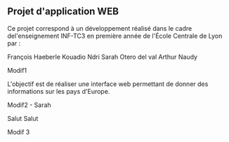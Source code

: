 ## Projet d'application WEB

Ce projet correspond à un développement réalisé dans le cadre del'enseignement INF-TC3 en première année de l'École Centrale de Lyon par :

François Haeberle
Kouadio Ndri
Sarah Otero del val
Arthur Naudy

Modif1

L'objectif est de réaliser une interface web permettant de donner des informations sur les pays d'Europe.

Modif2 - Sarah

Salut Salut

Modif 3

